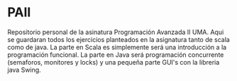 # PAII
Repositorio personal de la asinatura Programación Avanzada II UMA. Aqui se guardaran todos los ejercicios planteados en la asignatura tanto de scala como de java. 
La parte en Scala es simplemente será una introducción a la programación funcional. 
La parte en Java será programación concurrente (semaforos, monitores y locks) y una pequeña parte GUI's con la libreria java Swing. 
